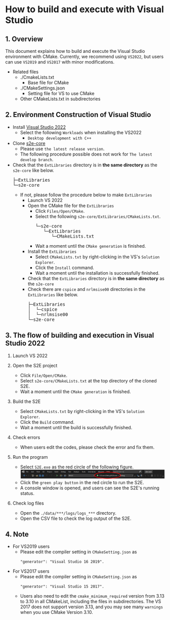 # How to build and execute with Visual Studio

## 1.  Overview
This document explains how to build and execute the Visual Studio environment with CMake. Currently, we recommend using `VS2022`, but users can use `VS2019` and `VS2017` with minor modifications.

- Related files
  - ./CmakeLists.txt
    - Base file for CMake
  - ./CMakeSettings.json
    - Setting file for VS to use CMake
  - Other CMakeLists.txt in subdirectories

## 2. Environment Construction of Visual Studio
- Install [Visual Studio 2022](https://visualstudio.microsoft.com/vs/)
  - Select the following `Workloads` when installing the VS2022
    - `Desktop development with C++`
- Clone [s2e-core](https://github.com/ut-issl/s2e-core)
  - Please use `the latest release version`.
  - The following procedure possible does not work for `The latest develop branch`.
- Check that the `ExtLibraries` directory is in **the same directory** as the `s2e-core` like below.
  <pre>
  ├─ExtLibraries
  └─s2e-core
  </pre>
  - If not, please follow the procedure below to make `ExtLibraries`
    - Launch VS 2022
    - Open the CMake file for the `ExtLibraries`
      - Click `Files/Open/CMake`.
      - Select the following `s2e-core/ExtLibraries/CMakeLists.txt`.
        <pre>
        └─s2e-core
           └─ExtLibraries
              └─CMakeLists.txt
        </pre>
      - Wait a moment until the `CMake generation` is finished.
    - Install the `ExtLibraries`
      - Select `CMakeLists.txt` by right-clicking in the VS's `Solution Explorer`.
      - Click the `Install` command.
      - Wait a moment until the installation is successfully finished.
    - Check that the `ExtLibraries` directory is in **the same directory** as the `s2e-core`
    - Check there are `cspice` and `nrlmsise00` directories in the `ExtLibraries` like below.
      <pre>
      ├─ExtLibraries
      │  └─cspice
      │  └─nrlmsise00 
      └─s2e-core
      </pre>

## 3. The flow of building and execution in Visual Studio 2022
1. Launch VS 2022

2. Open the S2E project
   - Click `File/Open/CMake`.
   - Select `s2e-core/CMakeLists.txt` at the top directory of the cloned S2E.
   - Wait a moment until the `CMake generation` is finished.

3. Build the S2E
   - Select `CMakeLists.txt` by right-clicking in the VS's `Solution Explorer`.
   - Click the `Build` command.
   - Wait a moment until the build is successfully finished.

4. Check errors
   - When users edit the codes, please check the error and fix them.

5. Run the program
   - Select `S2E.exe` as the red circle of the following figure.
     ![](./figs/CMake_run.png)
   - Click the `green play button` in the red circle to run the S2E.
   - A console window is opened, and users can see the S2E's running status.

6. Check log files
   - Open the `./data/***/logs/logs_***` directory.
   - Open the CSV file to check the log output of the S2E.

## 4. Note
- For VS2019 users
  - Please edit the compiler setting in `CMakeSetting.json` as 
    ```
    "generator": "Visual Studio 16 2019".
    ```
- For VS2017 users
  - Please edit the compiler setting in `CMakeSetting.json` as 
    ```
    "generator": "Visual Studio 15 2017".
    ```  
  - Users also need to edit the `cmake_minimum_required` version from 3.13 to 3.10 in all CMakeList, including the files in subdirectories. The VS 2017 does not support version 3.13, and you may see many `warnings` when you use CMake Version 3.10. 
